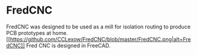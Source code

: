 # FredCNC
FredCNC was designed to be used as a mill for isolation routing to produce PCB prototypes at home.
[[https://github.com/CCLexow/FredCNC/blob/master/FredCNC.png|alt=FredCNC]]
Fred CNC is designed in FreeCAD.

